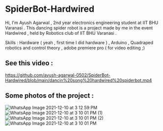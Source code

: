 # SpiderBot-Hardwired

Hi, I'm Ayush Agarwal , 2nd year electronics engineering student at IIT BHU Varanasi . This dancing spider robot is a project made by me in the event Hardwired , held by Robotics club of IIT BHU Varanasi . 

Skills : Hardware ( yeah , first time I did hardware ) , Arduino , Quadraped robotics and control theory , adobe premiere pro ( for video editing ;) 

## See this video :

https://github.com/ayush-agarwal-0502/SpiderBot-Hardwired/blob/main/dancin%20song%20hardwired%20spiderbot.mp4

## Some photos of the project :
![WhatsApp Image 2021-12-10 at 3 12 59 PM](https://user-images.githubusercontent.com/86561124/145553148-979422a2-e801-4399-a881-59e26d7d9e49.jpeg)
![WhatsApp Image 2021-12-10 at 3 10 01 PM (1)](https://user-images.githubusercontent.com/86561124/145553168-42f6217f-0ca6-41c1-8710-e28eab821fe0.jpeg)
![WhatsApp Image 2021-12-10 at 3 10 01 PM (2)](https://user-images.githubusercontent.com/86561124/145553187-060a514e-f892-4ca8-beb4-ec32dcbaa755.jpeg)
![WhatsApp Image 2021-12-10 at 3 10 01 PM](https://user-images.githubusercontent.com/86561124/145553202-d5ca51b2-42f5-4479-bb65-c1326c7bd152.jpeg)

